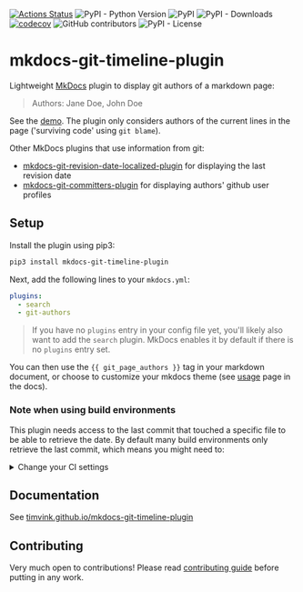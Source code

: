 [![Actions Status](https://github.com/timvink/mkdocs-git-timeline-plugin/workflows/pytest/badge.svg)](https://github.com/timvink/mkdocs-git-timeline-plugin/actions)
![PyPI - Python Version](https://img.shields.io/pypi/pyversions/mkdocs-git-timeline-plugin)
![PyPI](https://img.shields.io/pypi/v/mkdocs-git-timeline-plugin)
![PyPI - Downloads](https://img.shields.io/pypi/dm/mkdocs-git-timeline-plugin)
[![codecov](https://codecov.io/gh/timvink/mkdocs-git-timeline-plugin/branch/master/graph/badge.svg)](https://codecov.io/gh/timvink/mkdocs-git-timeline-plugin)
![GitHub contributors](https://img.shields.io/github/contributors/timvink/mkdocs-git-timeline-plugin)
![PyPI - License](https://img.shields.io/pypi/l/mkdocs-git-timeline-plugin)

# mkdocs-git-timeline-plugin

Lightweight [MkDocs](https://www.mkdocs.org/) plugin to display git authors of a markdown page:

> Authors: Jane Doe, John Doe

See the [demo](https://timvink.github.io/mkdocs-git-timeline-plugin/). The plugin only considers authors of the current lines in the page ('surviving code' using `git blame`).

Other MkDocs plugins that use information from git:

- [mkdocs-git-revision-date-localized-plugin](https://github.com/timvink/mkdocs-git-revision-date-localized-plugin) for displaying the last revision date
- [mkdocs-git-committers-plugin](https://github.com/byrnereese/mkdocs-git-committers-plugin) for displaying authors' github user profiles

## Setup

Install the plugin using pip3:

```bash
pip3 install mkdocs-git-timeline-plugin
```

Next, add the following lines to your `mkdocs.yml`:

```yml
plugins:
  - search
  - git-authors
```

> If you have no `plugins` entry in your config file yet, you'll likely also want to add the `search` plugin. MkDocs enables it by default if there is no `plugins` entry set.

You can then use the `{{ git_page_authors }}` tag in your markdown document, or choose to customize your mkdocs theme (see [usage](https://timvink.github.io/mkdocs-git-timeline-plugin/usage.html) page in the docs).

### Note when using build environments

This plugin needs access to the last commit that touched a specific file to be able to retrieve the date. By default many build environments only retrieve the last commit, which means you might need to:
<details>
  <summary>Change your CI settings</summary>
  
  - github actions: set `fetch_depth` to `0` ([docs](https://github.com/actions/checkout))
  - gitlab runners: set `GIT_DEPTH` to `1000` ([docs](https://docs.gitlab.com/ee/user/project/pipelines/settings.html#git-shallow-clone))
  - bitbucket pipelines: set `clone: depth: full` ([docs](https://support.atlassian.com/bitbucket-cloud/docs/configure-bitbucket-pipelinesyml/))
</details>


## Documentation

See [timvink.github.io/mkdocs-git-timeline-plugin](https://timvink.github.io/mkdocs-git-timeline-plugin/)

## Contributing

Very much open to contributions! Please read [contributing guide](https://timvink.github.io/mkdocs-git-timeline-plugin/contributing.html) before putting in any work.
